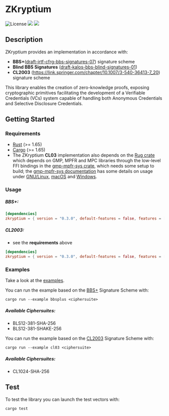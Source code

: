 # ZKryptium

![License](https://img.shields.io/badge/License-Apache_2.0-blue.svg)
[![](https://img.shields.io/crates/v/zkryptium?style=flat-square)](https://crates.io/crates/zkryptium)
[![](https://img.shields.io/docsrs/zkryptium?style=flat-square)](https://docs.rs/zkryptium/)

## Description

ZKryptium provides an implementation in accordance with:
* **BBS+**([draft-irtf-cfrg-bbs-signatures-07](https://datatracker.ietf.org/doc/html/draft-irtf-cfrg-bbs-signatures-07)) signature scheme
* **Blind BBS Signatures** ([draft-kalos-bbs-blind-signatures-01](https://datatracker.ietf.org/doc/html/draft-kalos-bbs-blind-signatures-01))
* **CL2003** (https://link.springer.com/chapter/10.1007/3-540-36413-7_20) signature scheme 


This library enables the creation of zero-knowledge proofs, exposing cryptographic primitives facilitating the development of a Verifiable Credentials (VCs) system capable of handling both Anonymous Credentials and Selective Disclosure Credentials.




## Getting Started

### Requirements

- [Rust](https://www.rust-lang.org/) (>= 1.65)
- [Cargo](https://doc.rust-lang.org/cargo/) (>= 1.65)
- The ZKryptium **CL03** implementation also depends on the [Rug crate](https://crates.io/crates/rug) which depends on GMP, MPFR and MPC libraries through the low-level FFI bindings in the [gmp-mpfr-sys crate](https://crates.io/crates/gmp-mpfr-sys), which needs some setup to build; the [gmp-mpfr-sys documentation](https://docs.rs/gmp-mpfr-sys/1.6.1/gmp_mpfr_sys/index.html) has some details on usage under [GNU/Linux](https://docs.rs/gmp-mpfr-sys/1.6.1/gmp_mpfr_sys/index.html#building-on-gnulinux), [macOS](https://docs.rs/gmp-mpfr-sys/1.6.1/gmp_mpfr_sys/index.html#building-on-macos) and [Windows](https://docs.rs/gmp-mpfr-sys/1.6.1/gmp_mpfr_sys/index.html#building-on-windows).



### Usage

##### BBS+:

```toml
[dependencies]
zkryptium = { version = "0.3.0", default-features = false, features = ["bbsplus"] }
```

##### CL2003:
- see the **requirements** above

```toml
[dependencies]
zkryptium = { version = "0.3.0", default-features = false, features = ["cl03"] }
```

### Examples

Take a look at the [examples](https://github.com/Cybersecurity-LINKS/ZKryptium/tree/main/examples).

You can run the example based on the [BBS+](https://identity.foundation/bbs-signature/draft-irtf-cfrg-bbs-signatures.html) Signature Scheme with:

```
cargo run --example bbsplus <ciphersuite>
```

##### Available Ciphersuites:
- BLS12-381-SHA-256
- BLS12-381-SHAKE-256

You can run the example based on the [CL2003](https://link.springer.com/chapter/10.1007/3-540-36413-7_20) Signature Scheme with:
```
cargo run --example cl03 <ciphersuite>
```
##### Available Ciphersuites:
- CL1024-SHA-256


## Test

To test the library you can launch the test vectors with:

```
cargo test
```

